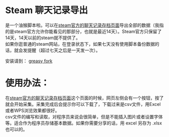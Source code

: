 # Steam 聊天记录导出
是一个油猴脚本啦。可以在[steam官方的聊天记录存档页面](https://help.steampowered.com/zh-cn/accountdata/GetFriendMessagesLog)导出全部的数据（我指的是steam官方允许你能看见的那部分，也就是最近14天）。Steam官方只保留了14天，14天以前的steam就不提供了。    
如果你逛普通的steam网站，在登录状态下，如果七天没有使用脚本备份数据的话，就会发提醒（超过七天之后是一天发一次）。    

安装请到： [greasy fork](https://greasyfork.org/zh-CN/scripts/420714-steam-%E8%81%8A%E5%A4%A9%E8%AE%B0%E5%BD%95%E5%AF%BC%E5%87%BA)


# 使用办法：
在[steam官方的聊天记录存档页面](https://help.steampowered.com/zh-cn/accountdata/GetFriendMessagesLog)这个页面的时候，网页左侧会有一个按钮，按了就会开始采集。采集完成后会提示你可以下载了，下载过来是csv文件，用Excel或者WPS浏览效果都很好。   
csv文件的编写和读取，对程序员来说会很简单，但是不能插入图片或者设置字体等。适合作为程序员存储基本数据。如果你需要分享的话，用 excel 另存为 .xlsx 也可以的。    

